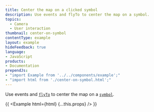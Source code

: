 ```yaml
---
title: Center the map on a clicked symbol
description: Use events and flyTo to center the map on a symbol.
topics:
  - Camera
  - User interaction
thumbnail: center-on-symbol
contentType: example
layout: example
hideFeedback: true
language:
- JavaScript
products:
- Documentation
prependJs:
- "import Example from '../../components/example';"
- "import html from './center-on-symbol.html';"
---
```


Use events and [`flyTo`](https://docs.goong.io/javascript/map/#map#flyto) to center the map on a [`symbol`](https://docs.goong.io/style-spec/layers/#symbol).

{{ <Example html={html} {...this.props} /> }}
